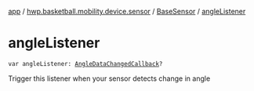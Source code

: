 [app](../../index.md) / [hwp.basketball.mobility.device.sensor](../index.md) / [BaseSensor](index.md) / [angleListener](.)

# angleListener

`var angleListener: `[`AngleDataChangedCallback`](-angle-data-changed-callback/index.md)`?`

Trigger this listener when your sensor detects change in angle

